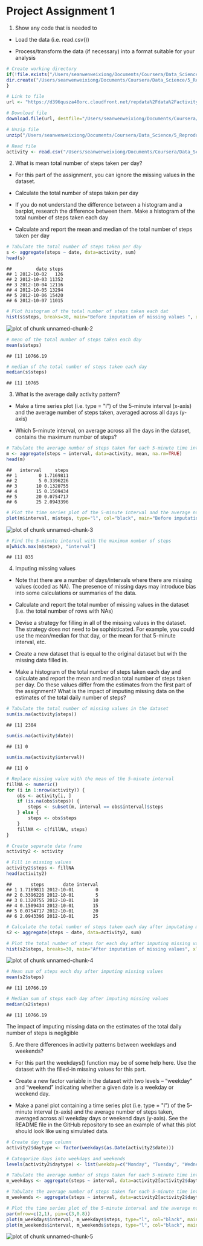 Project Assignment 1
==============================

1. Show any code that is needed to

- Load the data (i.e. read.csv())

- Process/transform the data (if necessary) into a format suitable for your analysis

```r
# Create working directory
if(!file.exists("/Users/seanwenweixiong/Documents/Coursera/Data_Science/5_Reproducible_Research/Week_2")) {
dir.create("/Users/seanwenweixiong/Documents/Coursera/Data_Science/5_Reproducible_Research/Week_2")
}

# Link to file
url <- "https://d396qusza40orc.cloudfront.net/repdata%2Fdata%2Factivity.zip"

# Download file
download.file(url, destfile="/Users/seanwenweixiong/Documents/Coursera/Data_Science/5_Reproducible_Research/Week_2/activity.zip", method="curl")

# Unzip file
unzip("/Users/seanwenweixiong/Documents/Coursera/Data_Science/5_Reproducible_Research/Week_2/activity.zip", exdir="./Documents/Coursera/Data_Science/5_Reproducible_Research/Week_2/")

# Read file
activity <- read.csv("/Users/seanwenweixiong/Documents/Coursera/Data_Science/5_Reproducible_Research/Week_2/activity.csv")
```
2. What is mean total number of steps taken per day? 

- For this part of the assignment, you can ignore the missing values in the dataset.

- Calculate the total number of steps taken per day

- If you do not understand the difference between a histogram and a barplot, research the difference between them. Make a histogram of the total number of steps taken each day

- Calculate and report the mean and median of the total number of steps taken per day

```r
# Tabulate the total number of steps taken per day
s <- aggregate(steps ~ date, data=activity, sum)
head(s)
```

```
##         date steps
## 1 2012-10-02   126
## 2 2012-10-03 11352
## 3 2012-10-04 12116
## 4 2012-10-05 13294
## 5 2012-10-06 15420
## 6 2012-10-07 11015
```

```r
# Plot histogram of the total number of steps taken each dat
hist(s$steps, breaks=30, main="Before imputation of missing values ", xlab="Total number  of steps taken each day")
```

![plot of chunk unnamed-chunk-2](figure/unnamed-chunk-2-1.png)

```r
# mean of the total number of steps taken each day
mean(s$steps)
```

```
## [1] 10766.19
```

```r
# median of the total number of steps taken each day
median(s$steps)
```

```
## [1] 10765
```
3. What is the average daily activity pattern?

- Make a time series plot (i.e. type = "l") of the 5-minute interval (x-axis) and the average number of steps taken, averaged across all days (y-axis)

- Which 5-minute interval, on average across all the days in the dataset, contains the maximum number of steps?

```r
# Tabulate the average number of steps taken for each 5-minute time interval
m <- aggregate(steps ~ interval, data=activity, mean, na.rm=TRUE)
head(m)
```

```
##   interval     steps
## 1        0 1.7169811
## 2        5 0.3396226
## 3       10 0.1320755
## 4       15 0.1509434
## 5       20 0.0754717
## 6       25 2.0943396
```

```r
# Plot the time series plot of the 5-minute interval and the average number of steps taken
plot(m$interval, m$steps, type="l", col="black", main="Before imputation of missing data", xlab="5-minute interval", ylab="Average number of steps taken")
```

![plot of chunk unnamed-chunk-3](figure/unnamed-chunk-3-1.png)

```r
# Find the 5-minute interval with the maximum number of steps
m[which.max(m$steps), "interval"]
```

```
## [1] 835
```
4. Imputing missing values

- Note that there are a number of days/intervals where there are missing values (coded as NA). The presence of missing days may introduce bias into some calculations or summaries of the data.

- Calculate and report the total number of missing values in the dataset (i.e. the total number of rows with NAs)

- Devise a strategy for filling in all of the missing values in the dataset. The strategy does not need to be sophisticated. For example, you could use the mean/median for that day, or the mean for that 5-minute interval, etc.

- Create a new dataset that is equal to the original dataset but with the missing data filled in.

- Make a histogram of the total number of steps taken each day and calculate and report the mean and median total number of steps taken per day. Do these values differ from the estimates from the first part of the assignment? What is the impact of imputing missing data on the estimates of the total daily number of steps?

```r
# Tabulate the total number of missing values in the dataset
sum(is.na(activity$steps))
```

```
## [1] 2304
```

```r
sum(is.na(activity$date))
```

```
## [1] 0
```

```r
sum(is.na(activity$interval))
```

```
## [1] 0
```

```r
# Replace missing value with the mean of the 5-minute interval
fillNA <- numeric()
for (i in 1:nrow(activity)) {
    obs <- activity[i, ]
    if (is.na(obs$steps)) {
        steps <- subset(m, interval == obs$interval)$steps
    } else {
        steps <- obs$steps
    }
    fillNA <- c(fillNA, steps)
}

# Create separate data frame
activity2 <- activity

# Fill in missing values
activity2$steps <- fillNA
head(activity2)
```

```
##       steps       date interval
## 1 1.7169811 2012-10-01        0
## 2 0.3396226 2012-10-01        5
## 3 0.1320755 2012-10-01       10
## 4 0.1509434 2012-10-01       15
## 5 0.0754717 2012-10-01       20
## 6 2.0943396 2012-10-01       25
```

```r
# Calculate the total number of steps taken each day after imputating missing values
s2 <- aggregate(steps ~ date, data=activity2, sum)

# Plot the total number of steps for each day after imputing missing values
hist(s2$steps, breaks=30, main="After imputation of missing values", xlab="Total number of steps taken each day after imputation")
```

![plot of chunk unnamed-chunk-4](figure/unnamed-chunk-4-1.png)

```r
# Mean sum of steps each day after imputing missing values
mean(s2$steps)
```

```
## [1] 10766.19
```

```r
# Median sum of steps each day after imputing missing values
median(s2$steps)
```

```
## [1] 10766.19
```
The impact of imputing missing data on the estimates of the total daily number of steps is negligible

5. Are there differences in activity patterns between weekdays and weekends?

- For this part the weekdays() function may be of some help here. Use the dataset with the filled-in missing values for this part.

- Create a new factor variable in the dataset with two levels – “weekday” and “weekend” indicating whether a given date is a weekday or weekend day.

- Make a panel plot containing a time series plot (i.e. type = "l") of the 5-minute interval (x-axis) and the average number of steps taken, averaged across all weekday days or weekend days (y-axis). See the README file in the GitHub repository to see an example of what this plot should look like using simulated data.

```r
# Create day type column
activity2$daytype <- factor(weekdays(as.Date(activity2$date)))

# Categorize days into weekdays and weekends
levels(activity2$daytype) <- list(weekday=c("Monday", "Tuesday", "Wednesday", "Thursday", "Friday"), weekend = c("Saturday", "Sunday"))

# Tabulate the average number of steps taken for each 5-minute time interval on weekdays
m_weekdays <- aggregate(steps ~ interval, data=activity2[activity2$daytype == "weekday",], mean, na.rm=TRUE)

# Tabulate the average number of steps taken for each 5-minute time interval on weekends
m_weekends <- aggregate(steps ~ interval, data=activity2[activity2$daytype == "weekend",], mean, na.rm=TRUE)

# Plot the time series plot of the 5-minute interval and the average number of steps taken on weekdays and weekends
par(mfrow=c(2,1), pin=c(3,0.8))
plot(m_weekdays$interval, m_weekdays$steps, type="l", col="black", main="Weekdays: After imputation of missing data", xlab="5-minute interval", ylab="Average number of steps")
plot(m_weekends$interval, m_weekends$steps, type="l", col="black", main="Weekends: After imputation of missing data ", xlab="5-minute interval", ylab="Average number of steps")
```

![plot of chunk unnamed-chunk-5](figure/unnamed-chunk-5-1.png)


